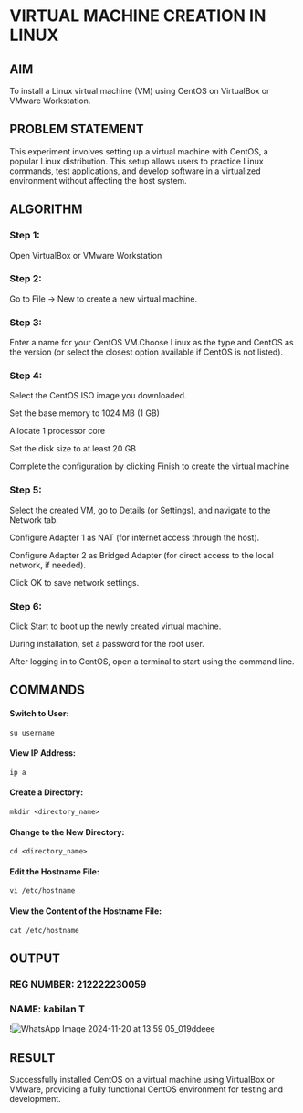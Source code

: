 # VIRTUAL MACHINE CREATION IN LINUX
 
## AIM

To install a Linux virtual machine (VM) using CentOS on VirtualBox or VMware Workstation.

## PROBLEM STATEMENT

This experiment involves setting up a virtual machine with CentOS, a popular Linux distribution. This setup allows users to practice Linux commands, test applications, and develop software in a virtualized environment without affecting the host system.

## ALGORITHM

### Step 1:

Open VirtualBox or VMware Workstation</br>
 
### Step 2:
 
Go to File -> New to create a new virtual machine.</br>
 
### Step 3:

Enter a name for your CentOS VM.Choose Linux as the type and CentOS as the version (or select the closest option available if CentOS is not listed).</br>

### Step 4:

Select the CentOS ISO image you downloaded.</br>
 
Set the base memory to 1024 MB (1 GB)</br>
 
Allocate 1 processor core </br>
 
Set the disk size to at least 20 GB</br>
 
Complete the configuration by clicking Finish to create the virtual machine</br>
 
### Step 5:
 
Select the created VM, go to Details (or Settings), and navigate to the Network tab.</br>

Configure Adapter 1 as NAT (for internet access through the host).</br>

Configure Adapter 2 as Bridged Adapter (for direct access to the local network, if needed).</br>

Click OK to save network settings.</br>

### Step 6:

Click Start to boot up the newly created virtual machine.</br>

During installation, set a password for the root user.</br>

After logging in to CentOS, open a terminal to start using the command line.</br>

## COMMANDS

#### Switch to User:

```
su username
```

#### View IP Address:

```
ip a
```

#### Create a Directory:

```
mkdir <directory_name>
```

#### Change to the New Directory:

```
cd <directory_name>
```

#### Edit the Hostname File:

```
vi /etc/hostname
```

#### View the Content of the Hostname File:

```
cat /etc/hostname
```

## OUTPUT

### REG NUMBER: 212222230059
### NAME: kabilan T

!![WhatsApp Image 2024-11-20 at 13 59 05_019ddeee](https://github.com/user-attachments/assets/b934b464-d68d-495b-a968-bb9b6f0c3306)




## RESULT

Successfully installed CentOS on a virtual machine using VirtualBox or VMware, providing a fully functional CentOS environment for testing and development.
